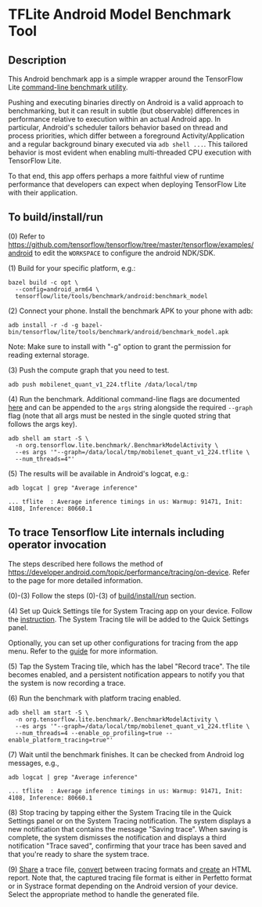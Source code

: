 # TFLite Android Model Benchmark Tool

## Description

This Android benchmark app is a simple wrapper around the TensorFlow Lite
[command-line benchmark utility](https://github.com/tensorflow/tensorflow/tree/master/tensorflow/lite/tools/benchmark).

Pushing and executing binaries directly on Android is a valid approach to
benchmarking, but it can result in subtle (but observable) differences in
performance relative to execution within an actual Android app. In particular,
Android's scheduler tailors behavior based on thread and process priorities,
which differ between a foreground Activity/Application and a regular background
binary executed via `adb shell ...`. This tailored behavior is most evident when
enabling multi-threaded CPU execution with TensorFlow Lite.

To that end, this app offers perhaps a more faithful view of runtime performance
that developers can expect when deploying TensorFlow Lite with their
application.

## To build/install/run

(0) Refer to
https://github.com/tensorflow/tensorflow/tree/master/tensorflow/examples/android
to edit the `WORKSPACE` to configure the android NDK/SDK.

(1) Build for your specific platform, e.g.:

```
bazel build -c opt \
  --config=android_arm64 \
  tensorflow/lite/tools/benchmark/android:benchmark_model
```

(2) Connect your phone. Install the benchmark APK to your phone with adb:

```
adb install -r -d -g bazel-bin/tensorflow/lite/tools/benchmark/android/benchmark_model.apk
```

Note: Make sure to install with "-g" option to grant the permission for reading
external storage.

(3) Push the compute graph that you need to test.

```
adb push mobilenet_quant_v1_224.tflite /data/local/tmp
```

(4) Run the benchmark. Additional command-line flags are documented
[here](https://github.com/tensorflow/tensorflow/tree/master/tensorflow/lite/tools/benchmark/README.md)
and can be appended to the `args` string alongside the required `--graph` flag
(note that all args must be nested in the single quoted string that follows the
args key).

```
adb shell am start -S \
  -n org.tensorflow.lite.benchmark/.BenchmarkModelActivity \
  --es args '"--graph=/data/local/tmp/mobilenet_quant_v1_224.tflite \
  --num_threads=4"'
```

(5) The results will be available in Android's logcat, e.g.:

```
adb logcat | grep "Average inference"

... tflite  : Average inference timings in us: Warmup: 91471, Init: 4108, Inference: 80660.1
```

## To trace Tensorflow Lite internals including operator invocation

The steps described here follows the method of
https://developer.android.com/topic/performance/tracing/on-device. Refer to the
page for more detailed information.

(0)-(3) Follow the steps (0)-(3) of [build/install/run](#to-buildinstallrun)
section.

(4) Set up Quick Settings tile for System Tracing app on your device. Follow the
[instruction](https://developer.android.com/topic/performance/tracing/on-device#set-up-tile).
The System Tracing tile will be added to the Quick Settings panel.

Optionally, you can set up other configurations for tracing from the app menu.
Refer to the
[guide](https://developer.android.com/topic/performance/tracing/on-device#app-menu)
for more information.

(5) Tap the System Tracing tile, which has the label "Record trace". The tile
becomes enabled, and a persistent notification appears to notify you that the
system is now recording a trace.

(6) Run the benchmark with platform tracing enabled.

```
adb shell am start -S \
  -n org.tensorflow.lite.benchmark/.BenchmarkModelActivity \
  --es args '"--graph=/data/local/tmp/mobilenet_quant_v1_224.tflite \
  --num_threads=4 --enable_op_profiling=true --enable_platform_tracing=true"'
```

(7) Wait until the benchmark finishes. It can be checked from Android log
messages, e.g.,

```
adb logcat | grep "Average inference"

... tflite  : Average inference timings in us: Warmup: 91471, Init: 4108, Inference: 80660.1
```

(8) Stop tracing by tapping either the System Tracing tile in the Quick Settings
panel or on the System Tracing notification. The system displays a new
notification that contains the message "Saving trace". When saving is complete,
the system dismisses the notification and displays a third notification "Trace
saved", confirming that your trace has been saved and that you're ready to share
the system trace.

(9)
[Share](https://developer.android.com/topic/performance/tracing/on-device#share-trace)
a trace file,
[convert](https://developer.android.com/topic/performance/tracing/on-device#converting_between_trace_formats)
between tracing formats and
[create](https://developer.android.com/topic/performance/tracing/on-device#create-html-report)
an HTML report. Note that, the captured tracing file format is either in
Perfetto format or in Systrace format depending on the Android version of your
device. Select the appropriate method to handle the generated file.
